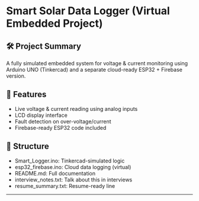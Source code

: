# Smart Solar Data Logger (Virtual Embedded Project)

## 🛠 Project Summary
A fully simulated embedded system for voltage & current monitoring using Arduino UNO (Tinkercad) and a separate cloud-ready ESP32 + Firebase version.

## 🔧 Features
- Live voltage & current reading using analog inputs
- LCD display interface
- Fault detection on over-voltage/current
- Firebase-ready ESP32 code included

## 📁 Structure
- Smart_Logger.ino: Tinkercad-simulated logic
- esp32_firebase.ino: Cloud data logging (virtual)
- README.md: Full documentation
- interview_notes.txt: Talk about this in interviews
- resume_summary.txt: Resume-ready line

---
